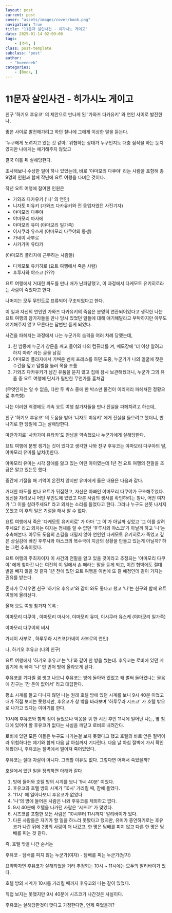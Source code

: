 ```yaml
---
layout: post
current: post
cover: "assets/images/cover/book.png"
navigation: True
title: "11문자 살인사건 - 히가시노 게이고"
date: 2025-01-14 02:09:00
tags:
    - [추리, ]
class: post-template
subclass: 'post'
author: 
  - "hoeeeeeh"
categories:
    - [Book, ]
---
```


# 11문자 살인사건 - 히가시노 게이고


친구 '하기오 후유코' 의 제안으로 만나게 된 '가와즈 다카유키' 와 연인 사이로 발전한 나,


좋은 사이로 발전해가려고 하던 찰나에 그에게 이상한 말을 듣는다.


'누구에게 노려지고 있는 것 같아.' 위협하는 상대가 누구인지도 대충 짐작을 하는 눈치였지만 나에게는 얘기해주지 않았고


결국 이틀 뒤 살해당한다.


조사해보니 수상한 일이 하나 있었는데, 바로 '야마모리 다쿠야' 라는 사람을 포함해 총 9명의 인원과 함께 작년에 요트 여행을 다녀온 것이다.


작년 요트 여행에 참여한 인원은

- 가와즈 다카유키 ('나' 의 연인)
- 니자토 미유키 (가와즈 다카유키와 전 동업자였던 사진기자)
- 야마모리 다쿠야
- 야마모리 마사에
- 야마모리 유미	(야마모리 일가족)
- 이시쿠라 유스케 (야마모리 다쿠야의 동생)
- 가네이 사부로
- 사카가미 유타카

(야마모리 플라자에 근무하는 사람들)

- 다케모토 유키히로 (요트 여행에서 죽은 사람)
- 후루사와 야스코	(???)

요트 여행에서 거대한 파도를 만나 배가 난파당했고, 이 과정에서 다케모토 유키히로라는 사람이 죽었다고 한다.


나머지는 모두 무인도로 표류되어 구조되었다고 한다.


이 일과 자신의 연인인 가와즈 다카유키의 죽음은 분명히 연관되어있다고 생각한 나는 요트 여행의 참가자들을 만나 당시 있었던 일들에 대해 얘기해달라고 부탁하지만 아무도 얘기해주지 않고 모른다는 답변만 듣게 되었다.


사건을 파헤치는 과정에서 나는 누군가의 습격을 여러 차례 당했는데,

1. 한 밤중에 누군가 창문을 깨고 들어와 나의 컴퓨터를 켜, 메모장에 '더 이상 알려고 하지 마라' 라는 글을 남김
2. 야마모리 플라자에서 가벼운 벤치 프레스를 하던 도중, 누군가가 나의 얼굴에 젖은 수건을 덮고 덤벨을 눌러 목을 조름
3. 가와즈 다카유키가 남긴 유품을 뜯지 않고 집에 잠시 보관해뒀더니, 누군가 그의 유품 중 요트 여행에 단서가 될만한 무언가를 훔쳐감

(무엇인지는 알 수 없음, 다만 두 박스 중에 한 박스만 물건이 이리저리 파헤쳐진 정황으로 추측함)


나는 이러한 역경에도 계속 요트 여행 참가자들을 만나 진실을 파헤치려고 하는데,


친구 '하기오 후유코' 의 도움을 받아 '니자토 미유키' 에게 진실을 들으려고 했더니, 만나기로 한 당일에 그는 살해당한다.


마찬가지로 '사카가미 유타카'도 만남을 약속했으나 누군가에게 살해당한다.


요트 여행에 분명 켕기는 것이 있다고 생각한 나와 친구 후유코는 야마모리 다쿠야의 딸, 야마모리 유미를 납치(!)한다.


야마모리 유미는 시각 장애를 앓고 있는 어린 아이였는데 1년 전 요트 여행의 전말을 조금은 알고 있는듯 했다.


중간에 기절을 해 기억이 온전치 않지만 유미에게 들은 내용은 다음과 같다.


거대한 파도를 만나 요트가 뒤집혔고, 자신은 아빠인 야마모리 다쿠야가 구조해주었다. 정신을 차려보니 어떤 무인도에 있었고 다른 사람의 생사를 확인하려는 찰나, 어떤 여자가 '그 이를 살려주세요!' 라고 외치는 소리를 들었다고 한다. 그러나 누구도 선뜻 나서지 못했고 이 후의 일은 기절을 해서 알 수 없다.


요트 여행에서 죽은 '다케모토 유키히로' 가 아마 '그 이'가 아닐까 싶었고 '그 이를 살려주세요!' 라고 외치는 여자는 정체를 알 수 없던 '후루사와 야스코'가 아닐까 하고 '나'는 추측해본다. 아무도 도움의 손길을 내밀지 않아 연인인 다케모토 유키히로가 죽었고 깊은 상실감에 빠진 후루사와 야스코의 복수극이 지금의 상황을 만들고 있는게 아닐까? 하는 그런 추측이였다.


요트 여행의 주최자이자 이 사건의 전말을 알고 있을 것이라고 추정되는 '야마모리 다쿠야' 에게 찾아간 나는 여전히 이 일에서 손 떼라는 말을 듣게 되고, 이런 협박에도 절대 발을 빼지 않을 것 같자 1년 전에 있던 요트 여행을 이번에 또 갈 예정인데 같이 가자는 권유를 받는다.


혼자가 무서우면 친구 '하기오 후유코'와 같이 와도 좋다고 했고 '나'는 친구와 함께 요트 여행에 올라선다.


올해 요트 여행 참가자 목록 :


야마모리 다쿠야 , 야마모리 마사에, 야마모리 유미, 이시쿠라 유스케 (야마모리 일가족)


야마모리 다쿠야의 비서


가네이 사부로 , 하루무라 시즈코(가네이 사부로의 연인)


나, 하기오 후유코 (나의 친구)


요트 여행에서 '하기오 후유코'는 '나'와 같이 한 방을 썼는데. 후유코는 로비에 있던 게임기에 푹 빠져 '나' 만 먼저 방에 올라오게 된다.


후유코를 기다릴 겸 씻고 나오니 후유코는 방에 돌아와 있었고 왜 벌써 돌아왔냐는 물음에 친구는 '잔 돈이 없어서' 라고 대답한다.


평소 시계를 들고 다니지 않던 나는 원래 호텔 방에 있던 시계를 보니 9시 40분 이었고 내가 직접 보지는 못했지만, 후유코가 창 밖을 바라보며 '하루무라 시즈코' 가 호텔 밖으로 나가고 있다는 이야기를 한다.


10시에 후유코와 함께 잠이 들었으나 악몽을 꿔 한 시간 후인 11시에 일어난 나는, 옆 침대에 있어야 할 후유코가 없다는 사실을 깨닫고 로비로 내려간다.


로비에 있던 모든 이들은 누구도 나가는걸 보지 못했다고 했고 호텔의 바로 앞은 절벽이라 위험하다는 얘기와 함께 다음 날 아침까지 기다린다. 다음 날 아침 절벽에 가서 확인해봤더니, 후유코는 절벽에서 떨어져 죽어있었다.


후유코는 절대 자살이 아니다. 그러할 이유도 없다. 그렇다면 어째서 죽었을까?


호텔에서 있던 일을 정리하면 아래와 같다

1. 방에 들어와 호텔 방의 시계를 보니 '9시 40분' 이었다.
2. 후유코와 호텔 방의 시계가 '10시' 가리킬 때, 잠에 들었다.
3. '11시' 에 일어나보니 후유코가 없었다
4. '나'의 방에 들어온 사람은 나와 후유코를 제외하고 없다.
5. 9시 40분에 호텔을 나가던 사람은 '시즈코' 가 맞았다.
6. 시즈코를 포함한 모든 사람은 '10시부터 11시까지' 알리바이가 있다.
7. 다른 사람들은 자기가 할 일을 하느라 못봤다고 했지만, 유미가 증언하기로는 후유코가 나간 뒤에 2명의 사람이 더 나갔고, 한 명은 담배를 피지 않고 다른 한 명은 담배를 피는 것 같다.

즉, 호텔 밖을 나간 순서는


후유코 - 담배를 피지 않는 누군가(여자) - 담배를 피는 누군가(남자)


요약하자면 후유코가 살해되었을 거라 추정되는 10시 ~ 11시에는 모두의 알리바이가 있다.


호텔 방의 시계가 10시를 가리킬 때까지 후유코와 나는 같이 있었다.


직접 보지는 못했지만 9시 40분에 시즈코가 나간것은 사실이다.


후유코는 살해당한것이 맞다고 가정한다면, 언제 죽었을까?


